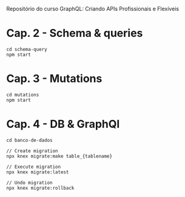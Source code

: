 Repositório do curso GraphQL: Criando APIs Profissionais e Flexíveis

# Cap. 2 - Schema & queries
```
cd schema-query
npm start
```
# Cap. 3 - Mutations
```
cd mutations
npm start
```

# Cap. 4 - DB & GraphQl
```
cd banco-de-dados

// Create migration
npx knex migrate:make table_{tablename}

// Execute migration
npx knex migrate:latest

// Undo migration
npx knex migrate:rollback
```
